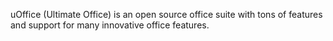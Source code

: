 uOffice (Ultimate Office) is an open source office suite with tons of features and support for many innovative office features.
